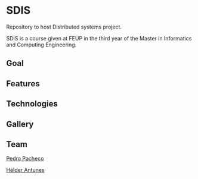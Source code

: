 # SDIS
Repository to host Distributed systems project.

SDIS is a course given at FEUP in the third year of the Master in Informatics and Computing Engineering.
 
## Goal

## Features

## Technologies

## Gallery

## Team 
[Pedro Pacheco](https://github.com/PedroPachecoInf)

[Hélder Antunes](https://github.com/HelderAntunes)
